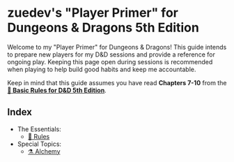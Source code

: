 # zuedev's "Player Primer" for Dungeons & Dragons 5th Edition

Welcome to my "Player Primer" for Dungeons & Dragons! This guide intends to prepare new players for my D&D sessions and provide a reference for ongoing play. Keeping this page open during sessions is recommended when playing to help build good habits and keep me accountable.

Keep in mind that this guide assumes you have read **Chapters 7-10** from the **<a href="https://www.dndbeyond.com/sources/basic-rules" target="_blank">🐉 Basic Rules for D&D 5th Edition</a>**.

## Index

- The Essentials:
  - [📜 Rules](pages/rules.md)
- Special Topics:
  - [⚗️ Alchemy](pages/alchemy.md)

